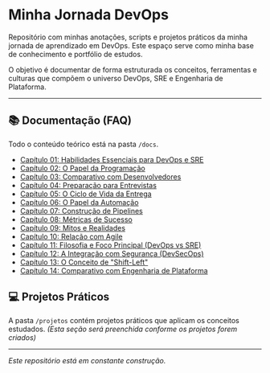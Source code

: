 # Minha Jornada DevOps

Repositório com minhas anotações, scripts e projetos práticos da minha jornada de aprendizado em DevOps. Este espaço serve como minha base de conhecimento e portfólio de estudos.

O objetivo é documentar de forma estruturada os conceitos, ferramentas e culturas que compõem o universo DevOps, SRE e Engenharia de Plataforma.

---

## 📚 Documentação (FAQ)

Todo o conteúdo teórico está na pasta `/docs`.

* [Capítulo 01: Habilidades Essenciais para DevOps e SRE](./docs/01-Habilidades-Essenciais.md)
* [Capítulo 02: O Papel da Programação](./docs/02-O-Papel-da-Programacao.md)
* [Capítulo 03: Comparativo com Desenvolvedores](./docs/03-Comparativo-com-Desenvolvedores.md)
* [Capítulo 04: Preparação para Entrevistas](./docs/04-Preparacao-para-Entrevistas.md)
* [Capítulo 05: O Ciclo de Vida da Entrega](./docs/05-O-Ciclo-de-Vida-da-Entrega.md)
* [Capítulo 06: O Papel da Automação](./docs/06-O-Papel-da-Automacao.md)
* [Capítulo 07: Construção de Pipelines](./docs/07-Construcao-de-Pipelines.md)
* [Capítulo 08: Métricas de Sucesso](./docs/08-Metricas-de-Sucesso.md)
* [Capítulo 09: Mitos e Realidades](./docs/09-Mitos-e-Realidades.md)
* [Capítulo 10: Relação com Agile](./docs/10-Relacao-com-Agile.md)
* [Capítulo 11: Filosofia e Foco Principal (DevOps vs SRE)](./docs/11-Filosofia-e-Foco-Principal.md)
* [Capítulo 12: A Integração com Segurança (DevSecOps)](./docs/12-A-Integracao-com-Seguranca.md)
* [Capítulo 13: O Conceito de "Shift-Left"](./docs/13-O-Conceito-de-Shift-Left.md)
* [Capítulo 14: Comparativo com Engenharia de Plataforma](./docs/14-Comparativo-com-Engenharia-de-Plataforma.md)

## 💻 Projetos Práticos

A pasta `/projetos` contém projetos práticos que aplicam os conceitos estudados.
*(Esta seção será preenchida conforme os projetos forem criados)*

---
*Este repositório está em constante construção.*